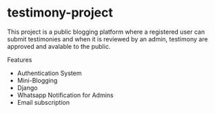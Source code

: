 # testimony-project
This project is a public blogging platform where a registered user can submit testimonies and when it is reviewed by an admin, testimony are approved and avalable to the public.

Features
- Authentication System
- Mini-Blogging
- Django
- Whatsapp Notification for Admins
- Email subscription
